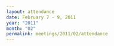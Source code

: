 ```yaml
---
layout: attendance
date: February 7 - 9, 2011
year: "2011"
month: "02"
permalink: meetings/2011/02/attendance
---
```

